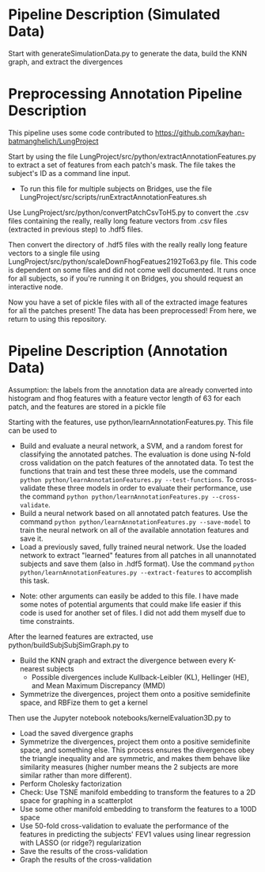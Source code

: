 Pipeline Description (Simulated Data)
======================================
Start with generateSimulationData.py to generate the data, build the KNN graph, and extract the divergences


Preprocessing Annotation Pipeline Description
=============================================
This pipeline uses some code contributed to https://github.com/kayhan-batmanghelich/LungProject

Start by using the file LungProject/src/python/extractAnnotationFeatures.py to extract a set of features from each patch's mask. The file takes the subject's ID as a command line input.
- To run this file for multiple subjects on Bridges, use the file LungProject/src/scripts/runExtractAnnotationFeatures.sh

Use LungProject/src/python/convertPatchCsvToH5.py to convert the .csv files containing the really, really long feature vectors from .csv files (extracted in previous step) to .hdf5 files.

Then convert the directory of .hdf5 files with the really really long feature vectors to a single file using LungProject/src/python/scaleDownFhogFeatues2192To63.py file. This code is dependent on some files and did not come well documented. It runs once for all subjects, so if you're running it on Bridges, you should request an interactive node.

Now you have a set of pickle files with all of the extracted image features for all the patches present! The data has been preprocessed! From here, we return to using this repository.



Pipeline Description (Annotation Data)
======================================
Assumption: the labels from the annotation data are already converted into histogram and fhog features with a feature vector length of 63 for each patch, and the features are stored in a pickle file

Starting with the features, use python/learnAnnotationFeatures.py. This file can be used to 
- Build and evaluate a neural network, a SVM, and a random forest for classifying the annotated patches. The evaluation is done using N-fold cross validation on the patch features of the annotated data. To test the functions that train and test these three models, use the command `python python/learnAnnotationFeatures.py --test-functions`. To cross-validate these three models in order to evaluate their performance, use the command `python python/learnAnnotationFeatures.py --cross-validate`.
- Build a neural network based on all annotated patch features. Use the command `python python/learnAnnotationFeatures.py --save-model` to train the neural network on all of the available annotation features and save it.
- Load a previously saved, fully trained neural network. Use the loaded network to extract "learned" features from all patches in all unannotated subjects and save them (also in .hdf5 format). Use the command `python python/learnAnnotationFeatures.py --extract-features` to accomplish this task.

* Note: other arguments can easily be added to this file. I have made some notes of potential arguments that could make life easier if this code is used for another set of files. I did not add them myself due to time constraints.

After the learned features are extracted, use python/buildSubjSubjSimGraph.py to
- Build the KNN graph and extract the divergence between every K-nearest subjects
  - Possible divergences include Kullback-Leibler (KL), Hellinger (HE), and Mean Maximum Discrepancy (MMD)
- Symmetrize the divergences, project them onto a positive semidefinite space, and RBFize them to get a kernel

Then use the Jupyter notebook notebooks/kernelEvaluation3D.py to 
- Load the saved divergence graphs
- Symmetrize the divergences, project them onto a positive semidefinite space, and something else. This process ensures the divergences obey the triangle inequality and are symmetric, and makes them behave like similarity measures (higher number means the 2 subjects are more similar rather than more different).
- Perform Cholesky factorization
- Check: Use TSNE manifold embedding to transform the features to a 2D space for graphing in a scatterplot
- Use some other manifold embedding to transform the features to a 100D space
- Use 50-fold cross-validation to evaluate the performance of the features in predicting the subjects' FEV1 values using linear regression with LASSO (or ridge?) regularization
- Save the results of the cross-validation
- Graph the results of the cross-validation
